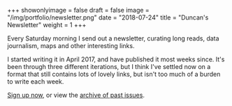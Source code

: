 +++
showonlyimage = false
draft = false
image = "/img/portfolio/newsletter.png"
date = "2018-07-24"
title = "Duncan's Newsletter"
weight = 1
+++

Every Saturday morning I send out a newsletter, curating long reads, data journalism, maps and other interesting links.
<!--more-->

I started writing it in April 2017, and have published it most weeks since. It's been through three different iterations, but I think I've settled now on a format that still contains lots of lovely links, but isn't too much of a burden to write each week.

[Sign up now](https://tinyletter.com/duncangeere/), or view the [archive of past issues](https://tinyletter.com/duncangeere/archive).